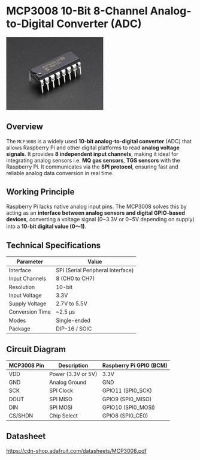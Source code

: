 # MCP3008 10-Bit 8-Channel Analog-to-Digital Converter (ADC) #

![MCP3008](MCP3008.jpeg)

## Overview

The `MCP3008` is a widely used **10-bit analog-to-digital converter** (ADC) that allows Raspberry Pi and other digital platforms to read **analog voltage signals**. It provides **8 independent input channels**, making it ideal for integrating analog sensors i.e. **MQ gas sensors**, **TGS sensors** with the Raspberry Pi. It communicates via the **SPI protocol**, ensuring fast and reliable analog data conversion in real time.

## Working Principle

Raspberry Pi lacks native analog input pins. The MCP3008 solves this by acting as an **interface between analog sensors and digital GPIO-based devices**, converting a voltage signal (0~3.3V or 0~5V depending on supply) into a **10-bit digital value (0～1)**.

## Technical Specifications

| Parameter        | Value                                |
|------------------|--------------------------------------|
| Interface        | SPI (Serial Peripheral Interface)    |
| Input Channels   | 8 (CH0 to CH7)                       |
| Resolution       | 10-bit                               |
| Input Voltage    | 3.3V                                 |
| Supply Voltage   | 2.7V to 5.5V                         |
| Conversion Time  | ~2.5 µs                              |
| Modes            | Single-ended                         |
| Package          | DIP-16 / SOIC                        |

## Circuit Diagram

| MCP3008 Pin | Description        | Raspberry Pi GPIO (BCM) | 
|-------------|--------------------|--------------------------|
| VDD         | Power (3.3V or 5V) | 3.3V                     | 
|  GND        | Analog Ground      | GND                      | 
| SCK         | SPI Clock          | GPIO11 (SPI0_SCK)        | 
| DOUT        | SPI MISO           | GPIO9  (SPI0_MISO)       |
| DIN         | SPI MOSI           | GPIO10 (SPI0_MOSI)       |
| CS/SHDN     | Chip Select        | GPIO8  (SPI0_CE0)        | 

## Datasheet
https://cdn-shop.adafruit.com/datasheets/MCP3008.pdf
